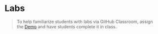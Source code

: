 # Labs

> To help familiarize students with labs via GitHub Classroom, assign the [Demo](./DEMO/README.md) and have students complete it in class.

